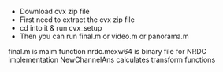 - Download cvx zip file
- First need to extract the cvx zip file
- cd into it & run cvx_setup
- Then you can run final.m or video.m or panorama.m

final.m is maim function
nrdc.mexw64 is binary file for NRDC implementation
NewChannelAns calculates transform functions
